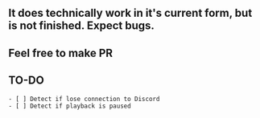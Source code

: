 ## It does technically work in it's current form, but is not finished. Expect bugs.
## Feel free to make  PR

## TO-DO

~~~
- [ ] Detect if lose connection to Discord
- [ ] Detect if playback is paused
~~~